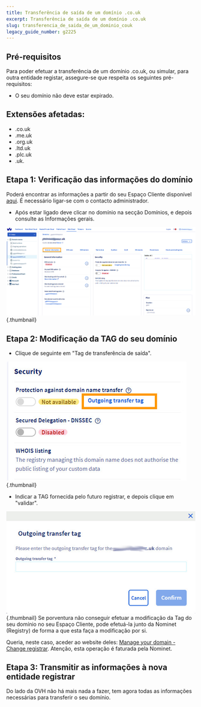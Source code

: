 ```yaml
---
title: Transferência de saída de um domínio .co.uk
excerpt: Transferência de saída de um domínio .co.uk
slug: transferencia_de_saida_de_um_dominio_couk
legacy_guide_number: g2225
---
```



## Pré-requisitos
Para poder efetuar a transferência de um domínio .co.uk, ou simular, para outra entidade registar, assegure-se que respeita os seguintes pré-requisitos:


- O seu domínio não deve estar expirado.




## Extensões afetadas:

- .co.uk
- .me.uk
- .org.uk
- .ltd.uk
- .plc.uk
- .uk.




## Etapa 1: Verificação das informações do domínio
Poderá encontrar as informações a partir do seu Espaço Cliente disponível [aqui](https://www.ovh.com/auth/?action=gotomanager&from=https://www.ovh.pt/&ovhSubsidiary=pt).
É necessário ligar-se com o contacto administrador.


- Após estar ligado deve clicar no domínio na secção Domínios, e depois consulte as Informações gerais.



![](images/img_4266.jpg){.thumbnail}


## Etapa 2: Modificação da TAG do seu domínio

- Clique de seguinte em "Tag de transferência de saída".



![](images/img_4267.jpg){.thumbnail}

- Indicar a TAG fornecida pelo futuro registrar, e depois clique em "validar".



![](images/img_4268.jpg){.thumbnail}
Se porventura não conseguir efetuar a modificação da Tag do seu domínio no seu Espaço Cliente, pode efetuá-la junto da Nominet (Registry) de forma a que esta faça a modificação por si.

Queria, neste caso, aceder ao website deles: [Manage your domain - Change registrar](http://www.nominet.org.uk/uk-domain-names/manage-your-domain/change-registrar).
Atenção, esta operação é faturada pela Nominet.


## Etapa 3: Transmitir as informações à nova entidade registrar
Do lado da OVH não há mais nada a fazer, tem agora todas as informações necessárias para transferir o seu domínio.

